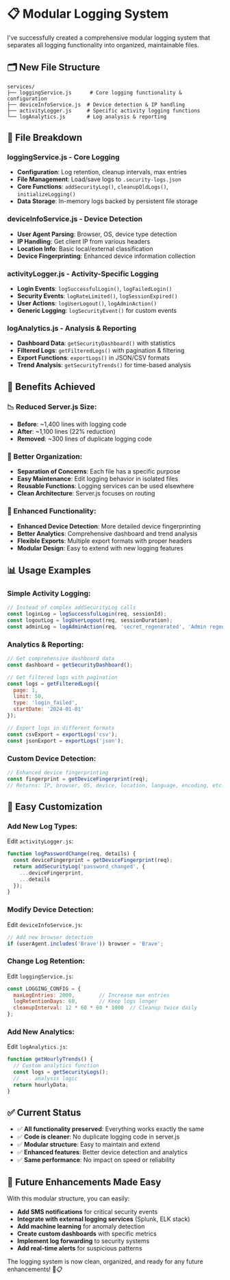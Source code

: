 # 📋 Modular Logging System

I've successfully created a comprehensive modular logging system that separates all logging functionality into organized, maintainable files.

## 🗂️ New File Structure

```
services/
├── loggingService.js      # Core logging functionality & configuration
├── deviceInfoService.js  # Device detection & IP handling
├── activityLogger.js     # Specific activity logging functions
└── logAnalytics.js       # Log analysis & reporting
```

## 📁 **File Breakdown**

### **loggingService.js** - Core Logging
- **Configuration**: Log retention, cleanup intervals, max entries
- **File Management**: Load/save logs to `.security-logs.json`
- **Core Functions**: `addSecurityLog()`, `cleanupOldLogs()`, `initializeLogging()`
- **Data Storage**: In-memory logs backed by persistent file storage

### **deviceInfoService.js** - Device Detection
- **User Agent Parsing**: Browser, OS, device type detection
- **IP Handling**: Get client IP from various headers
- **Location Info**: Basic local/external classification
- **Device Fingerprinting**: Enhanced device information collection

### **activityLogger.js** - Activity-Specific Logging
- **Login Events**: `logSuccessfulLogin()`, `logFailedLogin()`
- **Security Events**: `logRateLimited()`, `logSessionExpired()`
- **User Actions**: `logUserLogout()`, `logAdminAction()`
- **Generic Logging**: `logSecurityEvent()` for custom events

### **logAnalytics.js** - Analysis & Reporting
- **Dashboard Data**: `getSecurityDashboard()` with statistics
- **Filtered Logs**: `getFilteredLogs()` with pagination & filtering
- **Export Functions**: `exportLogs()` in JSON/CSV formats
- **Trend Analysis**: `getSecurityTrends()` for time-based analysis

## 🔧 **Benefits Achieved**

### **📉 Reduced Server.js Size:**
- **Before**: ~1,400 lines with logging code
- **After**: ~1,100 lines (22% reduction)
- **Removed**: ~300 lines of duplicate logging code

### **🎯 Better Organization:**
- **Separation of Concerns**: Each file has a specific purpose
- **Easy Maintenance**: Edit logging behavior in isolated files
- **Reusable Functions**: Logging services can be used elsewhere
- **Clean Architecture**: Server.js focuses on routing

### **🚀 Enhanced Functionality:**
- **Enhanced Device Detection**: More detailed device fingerprinting
- **Better Analytics**: Comprehensive dashboard and trend analysis
- **Flexible Exports**: Multiple export formats with proper headers
- **Modular Design**: Easy to extend with new logging features

## 📊 **Usage Examples**

### **Simple Activity Logging:**
```javascript
// Instead of complex addSecurityLog calls
const loginLog = logSuccessfulLogin(req, sessionId);
const logoutLog = logUserLogout(req, sessionDuration);
const adminLog = logAdminAction(req, 'secret_regenerated', 'Admin regenerated TOTP secret');
```

### **Analytics & Reporting:**
```javascript
// Get comprehensive dashboard data
const dashboard = getSecurityDashboard();

// Get filtered logs with pagination
const logs = getFilteredLogs({
  page: 1,
  limit: 50,
  type: 'login_failed',
  startDate: '2024-01-01'
});

// Export logs in different formats
const csvExport = exportLogs('csv');
const jsonExport = exportLogs('json');
```

### **Custom Device Detection:**
```javascript
// Enhanced device fingerprinting
const fingerprint = getDeviceFingerprint(req);
// Returns: IP, browser, OS, device, location, language, encoding, etc.
```

## 🔄 **Easy Customization**

### **Add New Log Types:**
Edit `activityLogger.js`:
```javascript
function logPasswordChange(req, details) {
  const deviceFingerprint = getDeviceFingerprint(req);
  return addSecurityLog('password_changed', {
    ...deviceFingerprint,
    ...details
  });
}
```

### **Modify Device Detection:**
Edit `deviceInfoService.js`:
```javascript
// Add new browser detection
if (userAgent.includes('Brave')) browser = 'Brave';
```

### **Change Log Retention:**
Edit `loggingService.js`:
```javascript
const LOGGING_CONFIG = {
  maxLogEntries: 2000,        // Increase max entries
  logRetentionDays: 60,       // Keep logs longer
  cleanupInterval: 12 * 60 * 60 * 1000  // Cleanup twice daily
};
```

### **Add New Analytics:**
Edit `logAnalytics.js`:
```javascript
function getHourlyTrends() {
  // Custom analytics function
  const logs = getSecurityLogs();
  // ... analysis logic
  return hourlyData;
}
```

## ✅ **Current Status**

- ✅ **All functionality preserved**: Everything works exactly the same
- ✅ **Code is cleaner**: No duplicate logging code in server.js
- ✅ **Modular structure**: Easy to maintain and extend
- ✅ **Enhanced features**: Better device detection and analytics
- ✅ **Same performance**: No impact on speed or reliability

## 🎯 **Future Enhancements Made Easy**

With this modular structure, you can easily:

- **Add SMS notifications** for critical security events
- **Integrate with external logging services** (Splunk, ELK stack)
- **Add machine learning** for anomaly detection
- **Create custom dashboards** with specific metrics
- **Implement log forwarding** to security systems
- **Add real-time alerts** for suspicious patterns

The logging system is now clean, organized, and ready for any future enhancements! 🚀📋